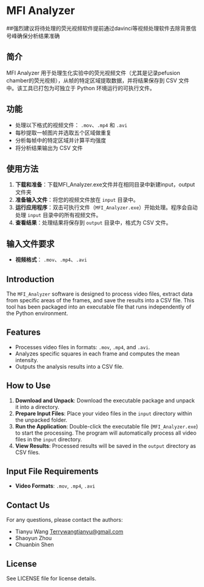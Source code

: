 # MFI Analyzer

##强烈建议将待处理的荧光视频软件提前通过davinci等视频处理软件去除背景信号峰确保分析结果准确

## 简介

 MFI Analyzer 用于处理生化实验中的荧光视频文件（尤其是记录pefusion chamber的荧光视频），从帧的特定区域提取数据，并将结果保存到 CSV 文件中。该工具已打包为可独立于 Python 环境运行的可执行文件。

## 功能

- 处理以下格式的视频文件： `.mov`、`.mp4` 和 `.avi`
- 每秒提取一帧图片并选取五个区域做重复
- 分析每帧中的特定区域并计算平均强度
- 将分析结果输出为 CSV 文件

## 使用方法

1. **下载和准备**：下载MFI_Analyzer.exe文件并在相同目录中新建input，output文件夹
2. **准备输入文件**：将您的视频文件放在 `input` 目录中。
3. **运行应用程序**：双击可执行文件（`MFI_Analyzer.exe`）开始处理。程序会自动处理 `input` 目录中的所有视频文件。
4. **查看结果**：处理结果将保存到 `output` 目录中，格式为 CSV 文件。

## 输入文件要求

- **视频格式**： `.mov`、`.mp4`、`.avi`

## Introduction

The `MFI_Analyzer` software is designed to process video files, extract data from specific areas of the frames, and save the results into a CSV file. This tool has been packaged into an executable file that runs independently of the Python environment. 

## Features

- Processes video files in formats: `.mov`, `.mp4`, and `.avi`.
- Analyzes specific squares in each frame and computes the mean intensity.
- Outputs the analysis results into a CSV file.

## How to Use

1. **Download and Unpack**: Download the executable package and unpack it into a directory.
2. **Prepare Input Files**: Place your video files in the `input` directory within the unpacked folder.
3. **Run the Application**: Double-click the executable file (`MFI_Analyzer.exe`) to start the processing. The program will automatically process all video files in the `input` directory.
4. **View Results**: Processed results will be saved in the `output` directory as CSV files.

## Input File Requirements

- **Video Formats**: `.mov`, `.mp4`, `.avi`

## Contact Us

For any questions, please contact the authors:
- Tianyu Wang      Terrywangtianyu@gmail.com
- Shaoyun Zhou
- Chuanbin Shen

## License

See LICENSE file for license details.
